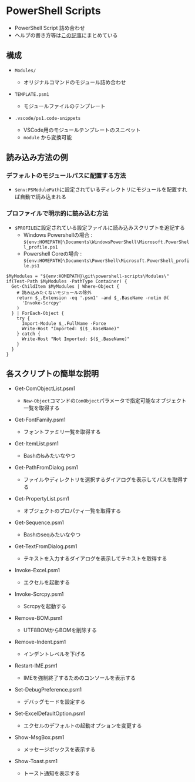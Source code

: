 # PowerShell Scripts

- PowerShell Script 詰め合わせ
- ヘルプの書き方等は[この記事](https://qiita.com/www-tacos/items/200e88dec661400c2bb9)にまとめている


## 構成

- `Modules/`
  - オリジナルコマンドのモジュール詰め合わせ

- `TEMPLATE.psm1`
  - モジュールファイルのテンプレート

- `.vscode/ps1.code-snippets`
  - VSCode用のモジュールテンプレートのスニペット
  - `module` から変換可能


## 読み込み方法の例

### デフォルトのモジュールパスに配置する方法
- `$env:PSModulePath`に設定されているディレクトリにモジュールを配置すれば自動で読み込まれる


### プロファイルで明示的に読み込む方法
- `$PROFILE`に設定されている設定ファイルに読み込みスクリプトを追記する
  - Windows Powershellの場合 : `${env:HOMEPATH}\Documents\WindowsPowerShell\Microsoft.PowerShell_profile.ps1`
  - Powershell Coreの場合 : `${env:HOMEPATH}\Documents\PowerShell\Microsoft.PowerShell_profile.ps1`

```powershell:一括読み込み例
$MyModules = "${env:HOMEPATH}\git\powershell-scripts\Modules\"
if(Test-Path $MyModules -PathType Container) {
  Get-ChildItem $MyModules | Where-Object {
    # 読み込みたくないモジュールの除外
    return $_.Extension -eq '.psm1' -and $_.BaseName -notin @(
      'Invoke-Scrcpy'
    )
  } | ForEach-Object {
    try {
      Import-Module $_.FullName -Force
      Write-Host "Imported: $($_.BaseName)"
    } catch {
      Write-Host "Not Imported: $($_.BaseName)"
    }
  }
}
```


## 各スクリプトの簡単な説明

- Get-ComObjectList.psm1
  - `New-Object`コマンドの`ComObject`パラメータで指定可能なオブジェクト一覧を取得する

- Get-FontFamily.psm1
  - フォントファミリ一覧を取得する

- Get-ItemList.psm1
  - Bashのlsみたいなやつ

- Get-PathFromDialog.psm1
  - ファイルやディレクトリを選択するダイアログを表示してパスを取得する

- Get-PropertyList.psm1
  - オブジェクトのプロパティ一覧を取得する

- Get-Sequence.psm1
  - Bashのseqみたいなやつ

- Get-TextFromDialog.psm1
  - テキストを入力するダイアログを表示してテキストを取得する

- Invoke-Excel.psm1
  - エクセルを起動する

- Invoke-Scrcpy.psm1
  - Scrcpyを起動する

- Remove-BOM.psm1
  - UTF8BOMからBOMを削除する

- Remove-Indent.psm1
  - インデントレベルを下げる

- Restart-IME.psm1
  - IMEを強制終了するためのコンソールを表示する

- Set-DebugPreference.psm1
  - デバッグモードを設定する

- Set-ExcelDefaultOption.psm1
  - エクセルのデフォルトの起動オプションを変更する

- Show-MsgBox.psm1
  - メッセージボックスを表示する

- Show-Toast.psm1
  - トースト通知を表示する

